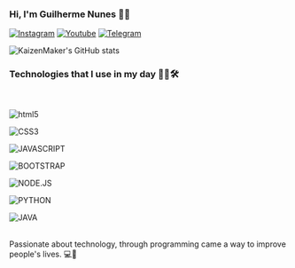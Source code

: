 ### Hi, I'm Guilherme Nunes 👋🏻

[![Instagram](https://img.shields.io/badge/guilherme_nc_-E4405F?style=for-the-badge&logo=instagram&logoColor=white)](https://www.instagram.com/guilherme_nc_/)
[![Youtube](https://img.shields.io/badge/KaizenMaker-FF0000?style=for-the-badge&logo=youtube&logoColor=white)](https://www.youtube.com/channel/UCL60NvLaIsgBFmmBR5TuWig)
[![Telegram](https://img.shields.io/badge/KaizenMaker-2CA5E0?style=for-the-badge&logo=telegram&logoColor=white)](https://t.me/KaizenMaker)

![KaizenMaker's GitHub stats](https://github-readme-stats.vercel.app/api?username=KaizenMaker&show_icons=true&theme=highcontrast)

### Technologies that I use in my day 👨🏻🛠️

<div style="display: inline_block"><br/>

<img align="center" alt="html5" src="https://img.shields.io/badge/HTML5-E34F26?style=for-the-badge&logo=html5&logoColor=white" /></br>

<img align="center" alt="CSS3" src=" https://img.shields.io/badge/CSS3-1572B6?style=for-the-badge&logo=css3&logoColor=white " /></br>

<img align="center" alt="JAVASCRIPT" src=" https://img.shields.io/badge/JavaScript-F7DF1E?style=for-the-badge&logo=javascript&logoColor=black " /></br>

<img align="center" alt="BOOTSTRAP" src=" https://img.shields.io/badge/Bootstrap-563D7C?style=for-the-badge&logo=bootstrap&logoColor=white " /></br>

<img align="center" alt="NODE.JS" src=" https://img.shields.io/badge/Node.js-43853D?style=for-the-badge&logo=node.js&logoColor=white " /></br>

<img align="center" alt="PYTHON" src=" https://img.shields.io/badge/Python-3776AB?style=for-the-badge&logo=python&logoColor=white " /></br>

<img align="center" alt="JAVA" src="https://img.shields.io/badge/Java-ED8B00?style=for-the-badge&logo=openjdk&logoColor=white" />
</div><br/>

Passionate about technology, through programming came a way to improve people's lives. 💻📂
